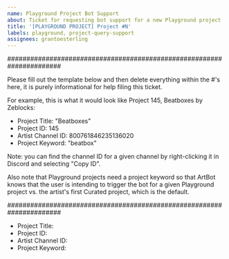 ```yaml
---
name: Playground Project Bot Support
about: Ticket for requesting bot support for a new Playground project
title: '[PLAYGROUND PROJECT] Project #N'
labels: playground, project-query-support
assignees: grantoesterling
---
```


######################################################################

Please fill out the template below and then delete everything within the #'s here, it is purely informational for help filing this ticket.

For example, this is what it would look like Project 145, Beatboxes by Zeblocks:

- Project Title: "Beatboxes"
- Project ID: 145
- Artist Channel ID: 800761846235136020
- Project Keyword: "beatbox"

Note: you can find the channel ID for a given channel by right-clicking it in Discord and selecting "Copy ID".

Also note that Playground projects need a project keyword so that ArtBot knows that the user is intending to trigger the bot for a given Playground project vs. the artist's first Curated project, which is the default.

######################################################################

- Project Title:
- Project ID:
- Artist Channel ID:
- Project Keyword:
